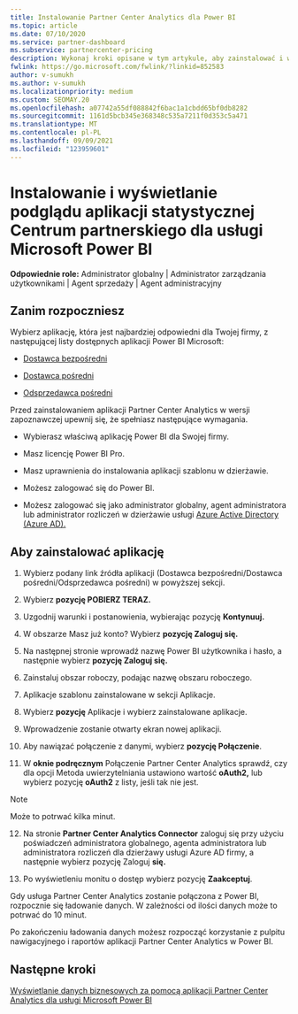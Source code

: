 ```yaml
---
title: Instalowanie Partner Center Analytics dla Power BI
ms.topic: article
ms.date: 07/10/2020
ms.service: partner-dashboard
ms.subservice: partnercenter-pricing
description: Wykonaj kroki opisane w tym artykule, aby zainstalować i wyświetlić podgląd aplikacja statystyczna Centrum partnerskiego dla usługi Power BI (dla bezpośrednich partnerów w programie CSP).
fwlink: https://go.microsoft.com/fwlink/?linkid=852583
author: v-sumukh
ms.author: v-sumukh
ms.localizationpriority: medium
ms.custom: SEOMAY.20
ms.openlocfilehash: a07742a55df088842f6bac1a1cbdd65bf0db8282
ms.sourcegitcommit: 1161d5bcb345e368348c535a7211f0d353c5a471
ms.translationtype: MT
ms.contentlocale: pl-PL
ms.lasthandoff: 09/09/2021
ms.locfileid: "123959601"
---
```

# <a name="install-and-preview-the-partner-center-analytics-app-for-microsoft-power-bi"></a>Instalowanie i wyświetlanie podglądu aplikacji statystycznej Centrum partnerskiego dla usługi Microsoft Power BI


**Odpowiednie role:** Administrator globalny | Administrator zarządzania użytkownikami | Agent sprzedaży | Agent administracyjny

## <a name="before-you-begin"></a>Zanim rozpoczniesz

Wybierz aplikację, która jest najbardziej odpowiedni dla Twojej firmy, z następującej listy dostępnych aplikacji Power BI Microsoft:

- [Dostawca bezpośredni](https://appsource.microsoft.com/product/power-bi/partnercenteranalytics.direct_provider_partner_analytics)

- [Dostawca pośredni](https://appsource.microsoft.com/product/power-bi/partnercenteranalytics.indirect_provider_partner_analytics)

- [Odsprzedawca pośredni](https://appsource.microsoft.com/product/power-bi/partnercenteranalytics.indirect_reseller_partner_analytics)

Przed zainstalowaniem aplikacji Partner Center Analytics w wersji zapoznawczej upewnij się, że spełniasz następujące wymagania.

- Wybierasz właściwą aplikację Power BI dla Swojej firmy.

- Masz licencję Power BI Pro.

- Masz uprawnienia do instalowania aplikacji szablonu w dzierżawie.

- Możesz zalogować się do Power BI.

- Możesz zalogować się jako administrator globalny, agent administratora lub administrator rozliczeń w dzierżawie usługi [Azure Active Directory (Azure AD).](azure-active-directory-tenants-and-partner-center.md)

## <a name="to-install-the-app"></a>Aby zainstalować aplikację

1. Wybierz podany link źródła aplikacji (Dostawca bezpośredni/Dostawca pośredni/Odsprzedawca pośredni) w powyższej sekcji.

2. Wybierz **pozycję POBIERZ TERAZ.** 

3. Uzgodnij warunki i postanowienia, wybierając pozycję **Kontynuuj.**

4. W obszarze Masz już konto? Wybierz **pozycję Zaloguj się.**

5. Na następnej stronie wprowadź nazwę Power BI użytkownika i hasło, a następnie wybierz **pozycję Zaloguj się.**

6. Zainstaluj obszar roboczy, podając nazwę obszaru roboczego.

7. Aplikacje szablonu zainstalowane w sekcji Aplikacje.

8. Wybierz **pozycję** Aplikacje i wybierz zainstalowane aplikacje.

9. Wprowadzenie zostanie otwarty ekran nowej aplikacji.

10. Aby nawiązać połączenie z danymi, wybierz **pozycję Połączenie**.

11. W **oknie podręcznym** Połączenie Partner Center Analytics sprawdź, czy  dla opcji Metoda uwierzytelniania ustawiono wartość **oAuth2,** lub wybierz pozycję **oAuth2** z listy, jeśli tak nie jest. 

> [!NOTE]  
>  Może to potrwać kilka minut.

12. Na stronie **Partner Center Analytics Connector** zaloguj się przy użyciu poświadczeń administratora globalnego, agenta administratora lub administratora rozliczeń dla dzierżawy usługi Azure AD firmy, a następnie wybierz pozycję Zaloguj **się.**
 
13. Po wyświetleniu monitu o dostęp wybierz pozycję **Zaakceptuj**. 

Gdy usługa Partner Center Analytics zostanie połączona z Power BI, rozpocznie się ładowanie danych. W zależności od ilości danych może to potrwać do 10 minut. 

Po zakończeniu ładowania danych możesz rozpocząć korzystanie z pulpitu nawigacyjnego i raportów aplikacji Partner Center Analytics w Power BI.

## <a name="next-steps"></a>Następne kroki

[Wyświetlanie danych biznesowych za pomocą aplikacji Partner Center Analytics dla usługi Microsoft Power BI](power-bi-app-for-direct-partners-use.md)
